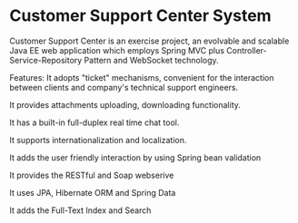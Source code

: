 # Customer Support Center System

Customer Support Center is an exercise project, an evolvable and scalable Java EE web application which employs Spring MVC plus Controller-Service-Repository Pattern and WebSocket technology.

Features:
It adopts "ticket" mechanisms, convenient for the interaction between clients and company's technical support engineers.

It provides attachments uploading, downloading functionality.

It has a built-in full-duplex real time chat tool.

It supports internationalization and localization.

It adds the user friendly interaction by using Spring bean validation

It provides the RESTful and Soap webserive

It uses JPA, Hibernate ORM and Spring Data

It adds the Full-Text Index and Search
